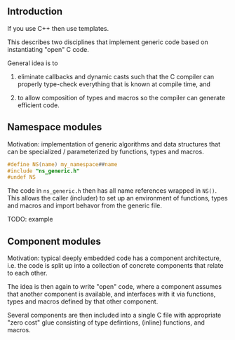 Introduction
------------

If you use C++ then use templates.

This describes two disciplines that implement generic code based on
instantiating "open" C code.

General idea is to

1. eliminate callbacks and dynamic casts such that the C compiler can
   properly type-check everything that is known at compile time, and

2. to allow composition of types and macros so the compiler can
   generate efficient code.


Namespace modules
-----------------

Motivation: implementation of generic algorithms and data structures
that can be specialized / parameterized by functions, types and
macros.

```c
#define NS(name) my_namespace##name
#include "ns_generic.h"
#undef NS
```

The code in `ns_generic.h` then has all name references wrapped in
`NS()`.  This allows the caller (includer) to set up an environment of
functions, types and macros and import behavor from the generic file.

TODO: example



Component modules
-----------------

Motivation: typical deeply embedded code has a component architecture,
i.e. the code is split up into a collection of concrete components
that relate to each other.

The idea is then again to write "open" code, where a component assumes
that another component is available, and interfaces with it via
functions, types and macros defined by that other component.

Several components are then included into a single C file with
appropriate "zero cost" glue consisting of type defintions, (inline)
functions, and macros.

